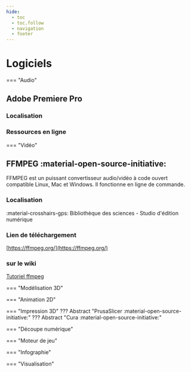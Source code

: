```yaml
---
hide:
  - toc
  - toc.follow
  - navigation
  - footer
---
```


<style>
  .md-content__button {
    display: none;
  }
</style>

# Logiciels

=== "Audio"

## Adobe Premiere Pro

### Localisation

### Ressources en ligne

=== "Vidéo"

## FFMPEG :material-open-source-initiative:
FFMPEG est un puissant convertisseur audio/vidéo à code ouvert compatible Linux, Mac et Windows. Il fonctionne en ligne de commande.

### Localisation
:material-crosshairs-gps: Bibliothèque des sciences - Studio d'édition numérique

### Lien de téléchargement
[https://ffmpeg.org/](https://ffmpeg.org/)

### sur le wiki
[Tutoriel ffmpeg](../production-audio-video/ffmpeg.md)

=== "Modélisation 3D"

=== "Animation 2D"

=== "Impression 3D"
    ??? Abstract "PrusaSlicer :material-open-source-initiative:"
    ??? Abstract "Cura :material-open-source-initiative:"

=== "Découpe numérique"

=== "Moteur de jeu"

=== "Infographie"

=== "Visualisation"

<!--  
 {{ read_csv('docs/logiciels/logiciels.csv') }}
 -->


